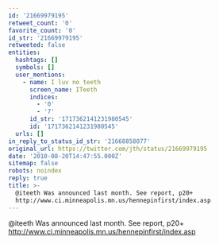 ```yaml
---
id: '21669979195'
retweet_count: '0'
favorite_count: '0'
id_str: '21669979195'
retweeted: false
entities:
  hashtags: []
  symbols: []
  user_mentions:
    - name: I luv no teeth
      screen_name: ITeeth
      indices:
        - '0'
        - '7'
      id_str: '1717362141231980545'
      id: '1717362141231980545'
  urls: []
in_reply_to_status_id_str: '21668858077'
original_url: https://twitter.com/jth/status/21669979195
date: '2010-08-20T14:47:55.000Z'
sitemap: false
robots: noindex
reply: true
title: >-
  @iteeth Was announced last month. See report, p20+
  http://www.ci.minneapolis.mn.us/hennepinfirst/index.asp
---
```


@iteeth Was announced last month. See report, p20+ http://www.ci.minneapolis.mn.us/hennepinfirst/index.asp